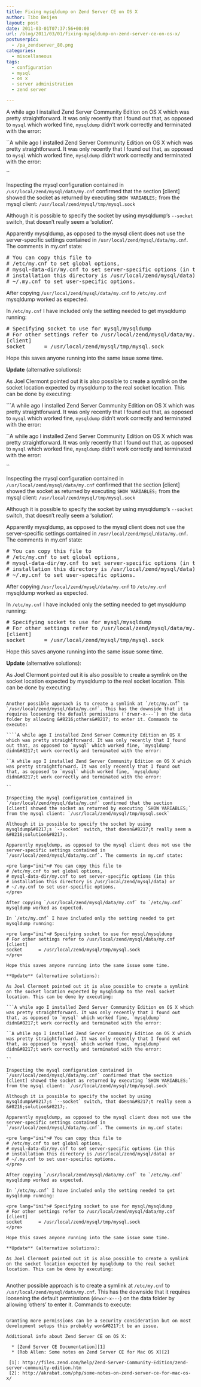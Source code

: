 ```yaml
---
title: Fixing mysqldump on Zend Server CE on OS X
author: Tibo Beijen
layout: post
date: 2011-03-01T07:37:56+00:00
url: /blog/2011/03/01/fixing-mysqldump-on-zend-server-ce-on-os-x/
postuserpic:
  - /pa_zendserver_80.png
categories:
  - miscellaneous
tags:
  - configuration
  - mysql
  - os x
  - server administration
  - zend server

---
```

A while ago I installed Zend Server Community Edition on OS X which was pretty straightforward. It was only recently that I found out that, as opposed to `mysql` which worked fine, `mysqldump` didn&#8217;t work correctly and terminated with the error:
  
``A while ago I installed Zend Server Community Edition on OS X which was pretty straightforward. It was only recently that I found out that, as opposed to `mysql` which worked fine, `mysqldump` didn&#8217;t work correctly and terminated with the error:
  
`` 
  
Inspecting the mysql configuration contained in `/usr/local/zend/mysql/data/my.cnf` confirmed that the section [client] showed the socket as returned by executing `SHOW VARIABLES;` from the mysql client: `/usr/local/zend/mysql/tmp/mysql.sock`

Although it is possible to specify the socket by using mysqldump&#8217;s `--socket` switch, that doesn&#8217;t really seem a &#8216;solution&#8217;. 

Apparently mysqldump, as opposed to the mysql client does not use the server-specific settings contained in `/usr/local/zend/mysql/data/my.cnf`. The comments in my.cnf state:

<pre lang="ini"># You can copy this file to
# /etc/my.cnf to set global options,
# mysql-data-dir/my.cnf to set server-specific options (in this
# installation this directory is /usr/local/zend/mysql/data) or
# ~/.my.cnf to set user-specific options.
</pre>

After copying `/usr/local/zend/mysql/data/my.cnf` to `/etc/my.cnf` mysqldump worked as expected.

In `/etc/my.cnf` I have included only the setting needed to get mysqldump running:

<pre lang="ini"># Specifying socket to use for mysql/mysqldump
# For other settings refer to /usr/local/zend/mysql/data/my.cnf
[client]
socket      = /usr/local/zend/mysql/tmp/mysql.sock
</pre>

Hope this saves anyone running into the same issue some time.

**Update** (alternative solutions):
  
As Joel Clermont pointed out it is also possible to create a symlink on the socket location expected by mysqldump to the real socket location. This can be done by executing:
  
```A while ago I installed Zend Server Community Edition on OS X which was pretty straightforward. It was only recently that I found out that, as opposed to `mysql` which worked fine, `mysqldump` didn&#8217;t work correctly and terminated with the error:
  
``A while ago I installed Zend Server Community Edition on OS X which was pretty straightforward. It was only recently that I found out that, as opposed to `mysql` which worked fine, `mysqldump` didn&#8217;t work correctly and terminated with the error:
  
`` 
  
Inspecting the mysql configuration contained in `/usr/local/zend/mysql/data/my.cnf` confirmed that the section [client] showed the socket as returned by executing `SHOW VARIABLES;` from the mysql client: `/usr/local/zend/mysql/tmp/mysql.sock`

Although it is possible to specify the socket by using mysqldump&#8217;s `--socket` switch, that doesn&#8217;t really seem a &#8216;solution&#8217;. 

Apparently mysqldump, as opposed to the mysql client does not use the server-specific settings contained in `/usr/local/zend/mysql/data/my.cnf`. The comments in my.cnf state:

<pre lang="ini"># You can copy this file to
# /etc/my.cnf to set global options,
# mysql-data-dir/my.cnf to set server-specific options (in this
# installation this directory is /usr/local/zend/mysql/data) or
# ~/.my.cnf to set user-specific options.
</pre>

After copying `/usr/local/zend/mysql/data/my.cnf` to `/etc/my.cnf` mysqldump worked as expected.

In `/etc/my.cnf` I have included only the setting needed to get mysqldump running:

<pre lang="ini"># Specifying socket to use for mysql/mysqldump
# For other settings refer to /usr/local/zend/mysql/data/my.cnf
[client]
socket      = /usr/local/zend/mysql/tmp/mysql.sock
</pre>

Hope this saves anyone running into the same issue some time.

**Update** (alternative solutions):
  
As Joel Clermont pointed out it is also possible to create a symlink on the socket location expected by mysqldump to the real socket location. This can be done by executing:
  
``` 

Another possible approach is to create a symlink at `/etc/my.cnf` to `/usr/local/zend/mysql/data/my.cnf`. This has the downside that it requires loosening the default permissions (`drwxr-x---`) on the data folder by allowing &#8216;others&#8217; to enter it. Commands to execute:
  
````A while ago I installed Zend Server Community Edition on OS X which was pretty straightforward. It was only recently that I found out that, as opposed to `mysql` which worked fine, `mysqldump` didn&#8217;t work correctly and terminated with the error:
  
``A while ago I installed Zend Server Community Edition on OS X which was pretty straightforward. It was only recently that I found out that, as opposed to `mysql` which worked fine, `mysqldump` didn&#8217;t work correctly and terminated with the error:
  
`` 
  
Inspecting the mysql configuration contained in `/usr/local/zend/mysql/data/my.cnf` confirmed that the section [client] showed the socket as returned by executing `SHOW VARIABLES;` from the mysql client: `/usr/local/zend/mysql/tmp/mysql.sock`

Although it is possible to specify the socket by using mysqldump&#8217;s `--socket` switch, that doesn&#8217;t really seem a &#8216;solution&#8217;. 

Apparently mysqldump, as opposed to the mysql client does not use the server-specific settings contained in `/usr/local/zend/mysql/data/my.cnf`. The comments in my.cnf state:

<pre lang="ini"># You can copy this file to
# /etc/my.cnf to set global options,
# mysql-data-dir/my.cnf to set server-specific options (in this
# installation this directory is /usr/local/zend/mysql/data) or
# ~/.my.cnf to set user-specific options.
</pre>

After copying `/usr/local/zend/mysql/data/my.cnf` to `/etc/my.cnf` mysqldump worked as expected.

In `/etc/my.cnf` I have included only the setting needed to get mysqldump running:

<pre lang="ini"># Specifying socket to use for mysql/mysqldump
# For other settings refer to /usr/local/zend/mysql/data/my.cnf
[client]
socket      = /usr/local/zend/mysql/tmp/mysql.sock
</pre>

Hope this saves anyone running into the same issue some time.

**Update** (alternative solutions):
  
As Joel Clermont pointed out it is also possible to create a symlink on the socket location expected by mysqldump to the real socket location. This can be done by executing:
  
```A while ago I installed Zend Server Community Edition on OS X which was pretty straightforward. It was only recently that I found out that, as opposed to `mysql` which worked fine, `mysqldump` didn&#8217;t work correctly and terminated with the error:
  
``A while ago I installed Zend Server Community Edition on OS X which was pretty straightforward. It was only recently that I found out that, as opposed to `mysql` which worked fine, `mysqldump` didn&#8217;t work correctly and terminated with the error:
  
`` 
  
Inspecting the mysql configuration contained in `/usr/local/zend/mysql/data/my.cnf` confirmed that the section [client] showed the socket as returned by executing `SHOW VARIABLES;` from the mysql client: `/usr/local/zend/mysql/tmp/mysql.sock`

Although it is possible to specify the socket by using mysqldump&#8217;s `--socket` switch, that doesn&#8217;t really seem a &#8216;solution&#8217;. 

Apparently mysqldump, as opposed to the mysql client does not use the server-specific settings contained in `/usr/local/zend/mysql/data/my.cnf`. The comments in my.cnf state:

<pre lang="ini"># You can copy this file to
# /etc/my.cnf to set global options,
# mysql-data-dir/my.cnf to set server-specific options (in this
# installation this directory is /usr/local/zend/mysql/data) or
# ~/.my.cnf to set user-specific options.
</pre>

After copying `/usr/local/zend/mysql/data/my.cnf` to `/etc/my.cnf` mysqldump worked as expected.

In `/etc/my.cnf` I have included only the setting needed to get mysqldump running:

<pre lang="ini"># Specifying socket to use for mysql/mysqldump
# For other settings refer to /usr/local/zend/mysql/data/my.cnf
[client]
socket      = /usr/local/zend/mysql/tmp/mysql.sock
</pre>

Hope this saves anyone running into the same issue some time.

**Update** (alternative solutions):
  
As Joel Clermont pointed out it is also possible to create a symlink on the socket location expected by mysqldump to the real socket location. This can be done by executing:
  
``` 

Another possible approach is to create a symlink at `/etc/my.cnf` to `/usr/local/zend/mysql/data/my.cnf`. This has the downside that it requires loosening the default permissions (`drwxr-x---`) on the data folder by allowing &#8216;others&#8217; to enter it. Commands to execute:
  
```` 
  
Granting more permissions can be a security consideration but on most development setups this probably won&#8217;t be an issue.

Additional info about Zend Server CE on OS X:

  * [Zend Server CE Documentation][1]
  * [Rob Allen: Some notes on Zend Server CE for Mac OS X][2]

 [1]: http://files.zend.com/help/Zend-Server-Community-Edition/zend-server-community-edition.htm
 [2]: http://akrabat.com/php/some-notes-on-zend-server-ce-for-mac-os-x/